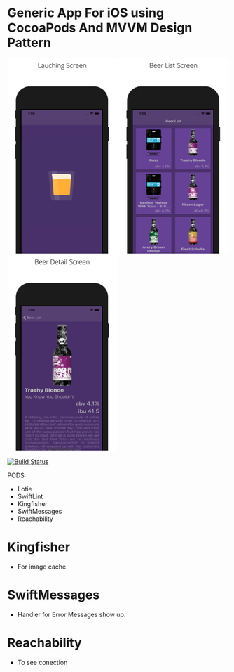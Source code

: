 # Generic App For iOS using CocoaPods And MVVM Design Pattern
<img src="Screenshots/screenshot_1.png?raw=true" width="250"> <img src="Screenshots/screenshot_2.png?raw=true" width="250"> <img src="Screenshots/screenshot_3.png?raw=true" width="250">


[![Build Status](https://travis-ci.org/joemccann/dillinger.svg?branch=master)](https://travis-ci.org/joemccann/dillinger)

PODS:
  - Lotie
  - SwiftLint
  - Kingfisher
  - SwiftMessages
  - Reachability


# Kingfisher

  - For image cache.

# SwiftMessages

  - Handler for Error Messages show up.

# Reachability

  - To see conection
